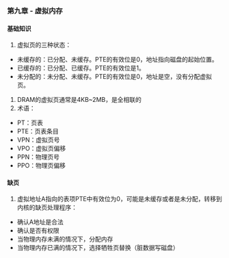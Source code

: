 <link rel="stylesheet" href="../extra/ideal-image-slider.css">
<link rel="stylesheet" href="../extra/ideal-default-theme.css">
<script src="../extra/ideal-image-slider.js"></script>
<script src="../extra/ideal-iis-bullet-nav.js"></script>
<script>
let gitbook = gitbook || [];
gitbook.push(function() {
    let slider = new IdealImageSlider.Slider('.IdealImageSlider');
    slider.addBulletNav();
});
</script>

### 第九章 - 虚拟内存

#### 基础知识
1. 虚拟页的三种状态：
  * 未缓存的：已分配、未缓存。PTE的有效位是0，地址指向磁盘的起始位置。
  * 已缓存的：已分配、已缓存。PTE的有效位是1。
  * 未分配的：未分配、未缓存。PTE的有效位是0，地址是空，没有分配虚拟页。
1. DRAM的虚拟页通常是4KB~2MB，是全相联的
1. 术语：
  * PT：页表
  * PTE：页表条目
  * VPN：虚拟页号
  * VPO：虚拟页偏移
  * PPN：物理页号
  * PPO：物理页偏移

#### 缺页
1. 虚拟地址A指向的表项PTE中有效位为0，可能是未缓存或者是未分配，转移到内核的缺页处理程序：
  * 确认A地址是合法
  * 确认是否有权限
  * 当物理内存未满的情况下，分配内存
  * 当物理内存已满的情况下，选择牺牲页替换（脏数据写磁盘）
